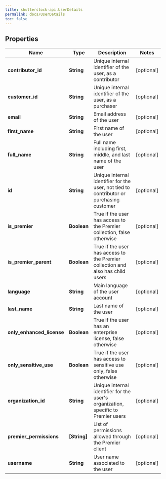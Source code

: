 ```yaml
---
title: shutterstock-api.UserDetails
permalink: docs/UserDetails
toc: false
---
```


## Properties

Name | Type | Description | Notes
------------ | ------------- | ------------- | -------------
**contributor_id** | **String** | Unique internal identifier of the user, as a contributor | [optional] 
**customer_id** | **String** | Unique internal identifier of the user, as a purchaser | [optional] 
**email** | **String** | Email address of the user | [optional] 
**first_name** | **String** | First name of the user | [optional] 
**full_name** | **String** | Full name including first, middle, and last name of the user | [optional] 
**id** | **String** | Unique internal identifier for the user, not tied to contributor or purchasing customer | [optional] 
**is_premier** | **Boolean** | True if the user has access to the Premier collection, false otherwise | [optional] 
**is_premier_parent** | **Boolean** | True if the user has access to the Premier collection and also has child users | [optional] 
**language** | **String** | Main language of the user account | [optional] 
**last_name** | **String** | Last name of the user | [optional] 
**only_enhanced_license** | **Boolean** | True if the user has an enterprise license, false otherwise | [optional] 
**only_sensitive_use** | **Boolean** | True if the user has access to sensitive use only, false otherwise | [optional] 
**organization_id** | **String** | Unique internal identifier for the user&#39;s organization, specific to Premier users | [optional] 
**premier_permissions** | **[String]** | List of permissions allowed through the Premier client | [optional] 
**username** | **String** | User name associated to the user | [optional] 


